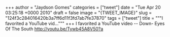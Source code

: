 
+++
author = "Jaydson Gomes"
categories = ["tweet"]
date = "Tue Apr 20 03:25:18 +0000 2010"
draft = false
image = "{TWEET_IMAGE}"
slug = "124f3c284016420b3a7ff6d11f3fd7ab7fe37870"
tags = ["tweet"]
title = """I favorited a YouTube vid..."""
+++
I favorited a YouTube video -- Down- Eyes Of The South http://youtu.be/Tywb45A8V50?a
